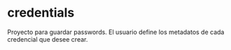 # credentials
Proyecto para guardar passwords. El usuario define los metadatos de cada credencial que desee crear.
